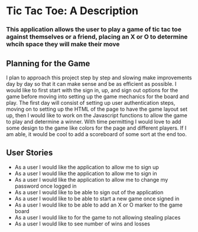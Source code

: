<h1>Tic Tac Toe: A Description</h1>

<h3>This application allows the user to play a game of tic tac toe against themselves or a friend, placing an X or O to determine whcih space they will make their move</h3>

<h2>Planning for the Game</h2>
<p>I plan to approach this project step by step and slowing make improvements day by day so that it can make sense and be as efficient as possible. I would like to first start with the sign in, up, and sign out options for the game before moving into setting up the game mechanics for the board and play. The first day will consist of setting up user authentication steps, moving on to setting up the HTML of the page to have the game layout set up, then I would like to work on the Javascript functions to allow the game to play and determine a winner. With time permitting I would love to add some design to the game like colors for the page and different players. If I am able, it would be cool to add a scoreboard of some sort at the end too.</p>

<h2>User Stories</h2>
<ul>
<li>As a user I would like the application to allow me to sign up</li>
<li>As a user I would like the application to allow me to sign in</li>
<li>As a user I would like the application to allow me to change my password once logged in</li>
<li>As a user I would like to be able to sign out of the application</li>
<li>As a user I would like to be able to start a new game once signed in</li>
<li>As a user I would like to be able to add an X or O marker to the game board</li>
<li>As a user I would like to for the game to not allowing stealing places</li>
<li>As a user I would like to see number of wins and losses</li>
